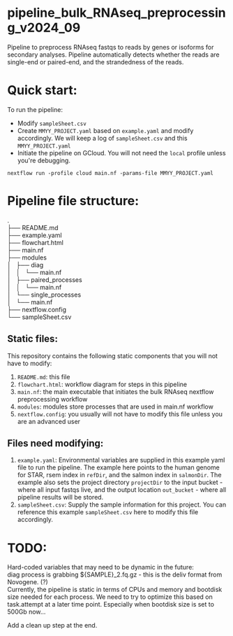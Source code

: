# pipeline_bulk_RNAseq_preprocessing_v2024_09

Pipeline to preprocess RNAseq fastqs to reads by genes or isoforms for secondary analyses. Pipeline automatically detects whether the reads are single-end or paired-end, and the strandedness of the reads.

# Quick start: 
To run the pipeline:  <br>
- Modify `sampleSheet.csv` <br>
- Create `MMYY_PROJECT.yaml` based on `example.yaml` and modify accordingly. We will keep a log of `sampleSheet.csv` and this `MMYY_PROJECT.yaml` <br>
- Initiate the pipeline on GCloud. You will not need the `local` profile unless you're debugging.  <br>
```
nextflow run -profile cloud main.nf -params-file MMYY_PROJECT.yaml
```

# Pipeline file structure:
. <br>
├── README.md <br>
├── example.yaml <br>
├── flowchart.html <br>
├── main.nf <br>
├── modules <br>
│   ├── diag <br>
│   │   └── main.nf <br>
│   ├── paired_processes <br>
│   │   └── main.nf <br>
│   └── single_processes <br>
│       └── main.nf <br>
├── nextflow.config <br>
└── sampleSheet.csv <br>

## Static files:
This repository contains the following static components that you will not have to modify:  <br>
1. `README.md`: this file <br>
2. `flowchart.html`: workflow diagram for steps in this pipeline <br>
3. `main.nf`: the main executable that initiates the bulk RNAseq nextflow preprocessing workflow  <br>
4. `modules`: modules store processes that are used in main.nf workflow  <br>
5. `nextflow.config`: you usually will not have to modify this file unless you are an advanced user <br>

## Files need modifying:
1. `example.yaml`: Environmental variables are supplied in this example yaml file to run the pipeline. The example here points to the human genome for STAR, rsem index in `refDir`, and the salmon index in `salmonDir`. The example also sets the project directory `projectDir` to the input bucket - where all input fastqs live, and the output location `out_bucket` - where all pipeline results will be stored.  <br>
2. `sampleSheet.csv`: Supply the sample information for this project. You can reference this example `sampleSheet.csv` here to modify this file accordingly. 

# TODO:
Hard-coded variables that may need to be dynamic in the future: <br>
diag process is grabbing ${SAMPLE}_2.fq.gz - this is the deliv format from Novogene. (?) <br>
Currently, the pipeline is static in terms of CPUs and memory and bootdisk size needed for each process. We need to try to optimize this based on task.attempt at a later time point. Especially when bootdisk size is set to 500Gb now...  <br>

Add a clean up step at the end. <br>



